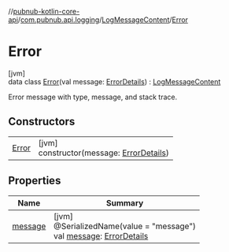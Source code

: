 //[pubnub-kotlin-core-api](../../../../index.md)/[com.pubnub.api.logging](../../index.md)/[LogMessageContent](../index.md)/[Error](index.md)

# Error

[jvm]\
data class [Error](index.md)(val message: [ErrorDetails](../../-error-details/index.md)) : [LogMessageContent](../index.md)

Error message with type, message, and stack trace.

## Constructors

| | |
|---|---|
| [Error](-error.md) | [jvm]<br>constructor(message: [ErrorDetails](../../-error-details/index.md)) |

## Properties

| Name | Summary |
|---|---|
| [message](message.md) | [jvm]<br>@SerializedName(value = &quot;message&quot;)<br>val [message](message.md): [ErrorDetails](../../-error-details/index.md) |

